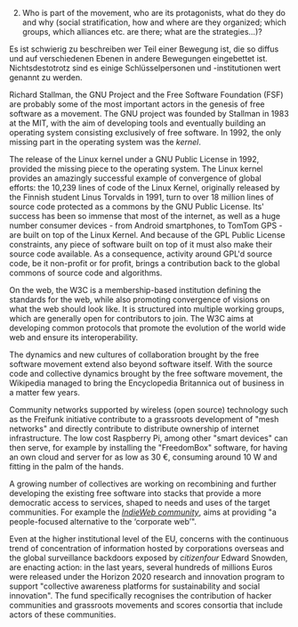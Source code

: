 2. Who is part of the movement, who are its protagonists, what do they do and why (social stratification, how and where are they organized; which groups, which alliances etc. are there; what are the strategies...)?

Es ist schwierig zu beschreiben wer Teil einer Bewegung ist, die so diffus und auf verschiedenen Ebenen in andere Bewegungen eingebettet ist. Nichtsdestotrotz sind es einige Schlüsselpersonen und -institutionen wert genannt zu werden.

Richard Stallman, the GNU Project and the Free Software Foundation (FSF) are probably some of the most important actors in the genesis of free software as a movement. The GNU project was founded by Stallman in 1983 at the MIT, with the aim of developing tools and eventually building an operating system consisting exclusively of free software. In 1992, the only missing part in the operating system was the *kernel*.

The release of the Linux kernel under a GNU Public License in 1992, provided the missing piece to the operating system. The Linux kernel provides an amazingly successful example of convergence of global efforts: the 10,239 lines of code of the Linux Kernel, originally released by the Finnish student Linus Torvalds in 1991, turn to over 18 million lines of source code protected as a commons by the GNU Public License. Its' success has been so immense that most of the internet, as well as a huge number consumer devices - from Android smartphones, to TomTom GPS - are built on top of the Linux Kernel. And because of the GPL Public License constraints, any piece of software built on top of it must also make their source code available. As a consequence, activity around GPL'd source code, be it non-profit or for profit, brings a contribution back to the global commons of source code and algorithms.

On the web, the W3C is a membership-based institution defining the standards for the web, while also promoting convergence of visions on what the web should look like. It is structured into multiple working groups, which are generally open for contributors to join.  The W3C aims at developing common protocols that promote the evolution of the world wide web and ensure its interoperability.

The dynamics and new cultures of collaboration brought by the free software movement extend also beyond software itself. With the source code and collective dynamics brought by the free software movement, the Wikipedia managed to bring the Encyclopedia Britannica out of business in a matter few years.

Community networks supported by wireless (open source) technology such as the Freifunk initiative contribute to a grassroots development of "mesh networks" and directly contribute to distribute ownership of internet infrastructure. The low cost Raspberry Pi, among other "smart devices" can then serve, for example by installing the "FreedomBox" software, for having an own cloud and server for as low as 30 €, consuming around 10 W and fitting in the palm of the hands.

A growing number of collectives are working on recombining and further developing the existing free software into stacks that provide a more democratic access to services, shaped to needs and uses of the target communities. For example the *[IndieWeb community](https://indiewebcamp.com/)*, aims at providing "a people-focused alternative to the ‘corporate web’".

Even at the higher institutional level of the EU, concerns with the continuous trend of concentration of information hosted by corporations overseas and the global surveillance backdoors exposed by *citizenfour* Edward Snowden, are enacting action: in the last years, several hundreds of millions Euros were released under the Horizon 2020 research and innovation program to support "collective awareness platforms for sustainability and social innovation". The fund specifically recognises the contribution of hacker communities and grassroots movements and scores consortia that include actors of these communities.
